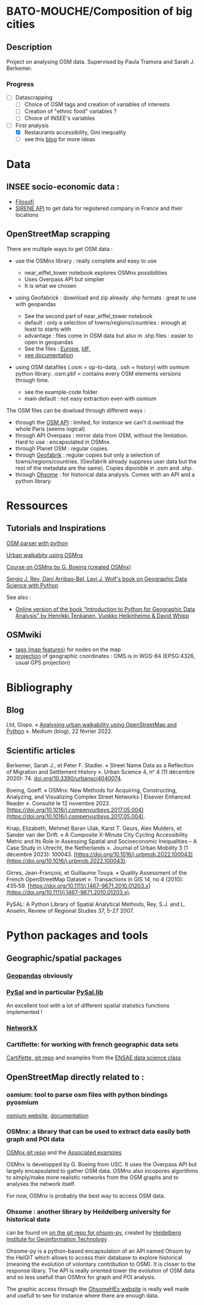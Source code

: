 # BATO-MOUCHE/Composition of big cities

## Description

Project on analysing OSM data. Supervised by Paula Tramora and Sarah J. Berkemer.

### Progress

- [ ] Datascrapping
  - [ ] Choice of OSM tags and creation of variables of interests
  - [ ] Creation of "ethnic food" variables ?
  - [ ] Choice of INSEE's variables
- [ ] First analysis
  - [X] Restaurants accessibility, Gini inequality
  - [ ] see this [blog](https://geographicdata.science/book/notebooks/09_spatial_inequality.html) for more ideas
# Data

## INSEE socio-economic data : 
- [Filosofi](https://www.insee.fr/fr/statistiques/4176290?sommaire=4176305#consulter)
- [SIRENE API](https://api.insee.fr/catalogue/site/themes/wso2/subthemes/insee/pages/item-info.jag?name=Sirene&version=V3&provider=insee) to get data for registered company in France and their locations

## OpenStreetMap scrapping

There are multiple ways to get OSM data :

- use the OSMnx library : really complete and easy to use
  - near_eiffel_tower notebook explores OSMnx possibilities
  - Uses Overpass API but simplier
  - It is what we chosen

- using Geofabrick : download and zip already .shp formats : great to use with geopandas
  - See the second part of near_eiffel_tower notebook
  - default : only a selection of towns/regions/countries : enough at least to starts with
  - advantage : files come in OSM data but also in .shp files : easier to open in geopandas
  - See the files : 
[Europe](https://osm-internal.download.geofabrik.de/europe.html),
[IdF](https://download.geofabrik.de/europe/france/ile-de-france.html),
  - [see documentation](https://download.geofabrik.de/osm-data-in-gis-formats-free.pdf)

- using OSM datafiles (.osm = op-to-data, .osh = history) with osmium python library. .osm.pbf = contains every OSM elements versions through time.
  - see the example-code folder
  - main default : not easy extraction even with osmium

The OSM files can be dowload through different ways :

- through the [OSM API](https://www.openstreetmap.org/export) : limited, for instance we can't d.ownload the whole Paris (seems logical)
- through API Overpass : mirror data from OSM, without the limitation. Hard to use : encapsulated in OSMnx.
- through Planet OSM : regular copies.
- through [Geofabrik](https://www.geofabrik.de) : regular copies but only a selection of towns/regions/countries. (Geofabrik already suppress user data but the rest of the metadata are the same). Copies diponible in .osm and .shp.
- through [Ohsome](https://hex.ohsome.org/) : for historical data analysis. Comes with an API and a python library.

# Ressources

## Tutorials and Inspirations

[OSM parser with python](https://oslandia.com/en/2017/07/03/openstreetmap-data-analysis-how-to-parse-the-data-with-python/)

[Urban walkabity using OSMnx](https://gispofinland.medium.com/analysing-urban-walkability-using-openstreetmap-and-python-33815d045204)

[Course on OSMnx by G. Boeing (created OSMnx)](https://github.com/LeoMaurice/osmnx-examples)

[Sergio J. Rey, Dani Arribas-Bel, Levi J. Wolf's book on Geographic Data Science with Python](https://geographicdata.science/book/intro.html)

See also :

- [Online version of the book “Introduction to Python for Geographic Data Analysis” by Henrikki Tenkanen, Vuokko Heikinheimo & David Whipp](https://pythongis.org/)


## OSMwiki

- [tags (map features)](https://wiki.openstreetmap.org/wiki/Map_features) for nodes on the map
- [projection](https://wiki.openstreetmap.org/wiki/Projection) of geographic coordinates : OMS is in WGS-84 (EPSG:4326, usual GPS projection)

# Bibliography

## Blog

Ltd, Gispo. « [Analysing urban walkability using OpenStreetMap and Python](https://gispofinland.medium.com/analysing-urban-walkability-using-openstreetmap-and-python-33815d045204) ». Medium (blog), 22 février 2022.

## Scientific articles

Berkemer, Sarah J., et Peter F. Stadler. « Street Name Data as a Reflection of Migration and Settlement History ». Urban Science 4, nᵒ 4 (11 décembre 2020): 74. [doi.org/10.3390/urbansci4040074](https://doi.org/10.3390/urbansci4040074).

Boeing, Goeff. « OSMnx: New Methods for Acquiring, Constructing, Analyzing, and Visualizing Complex Street Networks | Elsevier Enhanced Reader ». Consulté le 12 novembre 2022. [https://doi.org/10.1016/j.compenvurbsys.2017.05.004](https://doi.org/10.1016/j.compenvurbsys.2017.05.004).

Knap, Elizabeth, Mehmet Baran Ulak, Karst T. Geurs, Alex Mulders, et Sander van der Drift. « A Composite X-Minute City Cycling Accessibility Metric and Its Role in Assessing Spatial and Socioeconomic Inequalities – A Case Study in Utrecht, the Netherlands ». Journal of Urban Mobility 3 (1 décembre 2023): 100043. [https://doi.org/10.1016/j.urbmob.2022.100043](https://doi.org/10.1016/j.urbmob.2022.100043).

Girres, Jean-François, et Guillaume Touya. « Quality Assessment of the French OpenStreetMap Dataset ». Transactions in GIS 14, no 4 (2010): 435‑59. [https://doi.org/10.1111/j.1467-9671.2010.01203.x](https://doi.org/10.1111/j.1467-9671.2010.01203.x).

PySAL: A Python Library of Spatial Analytical Methods, Rey, S.J. and L. Anselin, Review of Regional Studies 37, 5-27 2007.

# Python packages and tools

## Geographic/spatial packages

### [Geopandas](https://geopandas.org/en/stable/) obviously

### [PySal](https://pysal.org/) and in particular [PySal.lib](https://pysal.org/libpysal/)

An excellent tool with a lot of different spatial statistics functions implemented !

### [NetworkX](https://networkx.org/)

### Cartiflette: for working with french geographic data sets

[Cartiflette, git repo](https://github.com/InseeFrLab/cartiflette)
and examples from the [ENSAE data science class](https://pythonds.linogaliana.fr/geopandas/)

## OpenStreetMap directly related to :

### osmium: tool to parse osm files with python bindings pyosmium

[osmium website](https://osmcode.org/osmium-tool/), [documentation](https://osmcode.org/osmium-tool/manual.html)

### OSMnx: a library that can be used to extract data easily both graph and POI data

[OSMnx git repo](https://github.com/gboeing/osmnx)
and the [Associated examples](https://github.com/LeoMaurice/osmnx-examples)

OSMnx is developped by G. Boeing from USC. It uses the Overpass API but largely encapsulated to gather OSM data. OSMnx also incopores algorithms to simply/make more realistic networks from the OSM graphs and to analyses the network itself.

For now, OSMnx is probably the best way to access OSM data.

### Ohsome : another library by Heildelberg university for historical data

can be found on [on the git repo for ohsom-py](https://github.com/GIScience/ohsome-py), created by [Heidelberg Institute for Geoinformation Technology](https://heigit.org/big-spatial-data-analytics-en/)

Ohsome-py is a python-based encapsulation of an API named Ohsom by the HeiGIT which allows to access their database to explore historical (meaning the evolution of volontary contribution to OSM). It is closer to the response libary. The API is really oriented tower the evolution of OSM data and so less usefull than OSMnx for graph and POI analysis.

The graphic access through the [OhsomeHEx website](https://hex.ohsome.org/) is really well made and usefull to see for instance where there are enough data.



